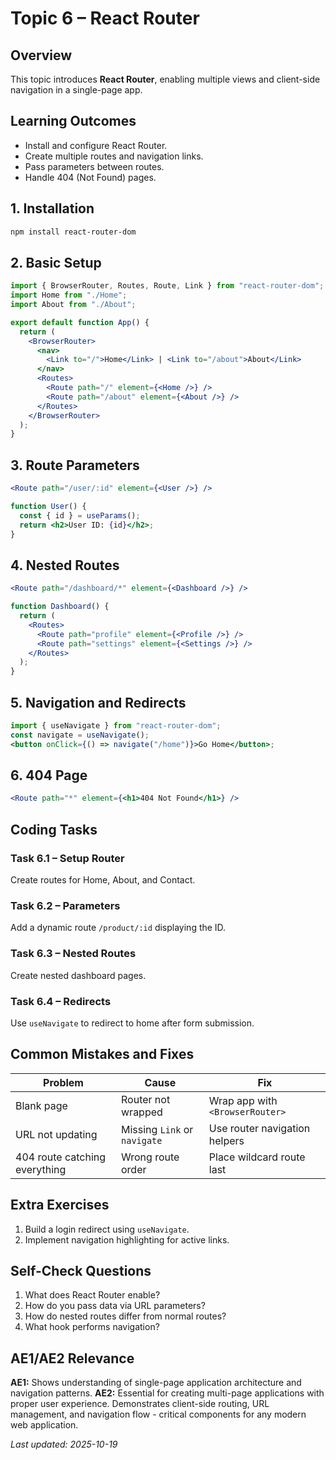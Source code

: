 # Topic 6 – React Router

## Overview
This topic introduces **React Router**, enabling multiple views and client-side navigation in a single-page app.

## Learning Outcomes
- Install and configure React Router.
- Create multiple routes and navigation links.
- Pass parameters between routes.
- Handle 404 (Not Found) pages.

## 1. Installation
```bash
npm install react-router-dom
```

## 2. Basic Setup
```jsx
import { BrowserRouter, Routes, Route, Link } from "react-router-dom";
import Home from "./Home";
import About from "./About";

export default function App() {
  return (
    <BrowserRouter>
      <nav>
        <Link to="/">Home</Link> | <Link to="/about">About</Link>
      </nav>
      <Routes>
        <Route path="/" element={<Home />} />
        <Route path="/about" element={<About />} />
      </Routes>
    </BrowserRouter>
  );
}
```

## 3. Route Parameters
```jsx
<Route path="/user/:id" element={<User />} />

function User() {
  const { id } = useParams();
  return <h2>User ID: {id}</h2>;
}
```

## 4. Nested Routes
```jsx
<Route path="/dashboard/*" element={<Dashboard />} />

function Dashboard() {
  return (
    <Routes>
      <Route path="profile" element={<Profile />} />
      <Route path="settings" element={<Settings />} />
    </Routes>
  );
}
```

## 5. Navigation and Redirects
```jsx
import { useNavigate } from "react-router-dom";
const navigate = useNavigate();
<button onClick={() => navigate("/home")}>Go Home</button>;
```

## 6. 404 Page
```jsx
<Route path="*" element={<h1>404 Not Found</h1>} />
```

## Coding Tasks

### Task 6.1 – Setup Router
Create routes for Home, About, and Contact.

### Task 6.2 – Parameters
Add a dynamic route `/product/:id` displaying the ID.

### Task 6.3 – Nested Routes
Create nested dashboard pages.

### Task 6.4 – Redirects
Use `useNavigate` to redirect to home after form submission.

## Common Mistakes and Fixes
| Problem | Cause | Fix |
|----------|--------|-----|
| Blank page | Router not wrapped | Wrap app with `<BrowserRouter>` |
| URL not updating | Missing `Link` or `navigate` | Use router navigation helpers |
| 404 route catching everything | Wrong route order | Place wildcard route last |

## Extra Exercises
1. Build a login redirect using `useNavigate`.
2. Implement navigation highlighting for active links.

## Self-Check Questions
1. What does React Router enable?
2. How do you pass data via URL parameters?
3. How do nested routes differ from normal routes?
4. What hook performs navigation?

## AE1/AE2 Relevance
**AE1:** Shows understanding of single-page application architecture and navigation patterns.
**AE2:** Essential for creating multi-page applications with proper user experience. Demonstrates client-side routing, URL management, and navigation flow - critical components for any modern web application.

_Last updated: 2025-10-19_
